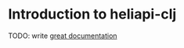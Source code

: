# Introduction to heliapi-clj

TODO: write [great documentation](http://jacobian.org/writing/great-documentation/what-to-write/)
